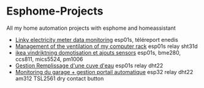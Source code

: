 # Esphome-Projects
 All my home automation projects with esphome and homeassistant
 
  - [Linky electricity meter data monitoring](https://github.com/NicoDupont/esp_linky) esp01s, téléreport enedis
  - [Management of the ventilation of my computer rack](https://github.com/NicoDupont/esp_ventilation_rack_info) esp01s relay sht31d
  - [ikea vindriktning domotisation et ajouts sensors](https://github.com/NicoDupont/esp_ikea_vindriktning) esp01s, bme280, ccs811, mics5524, pm1006 
  - [Gestion Remplissage d'une cuve d'eau](https://github.com/NicoDupont/esp_remplissage_cuve) esp01s relay dht22
  - [Monitoring du garage + gestion portail automatique](https://github.com/NicoDupont/Monitoring_garage) esp32 relay dht22 am312 TSL2561 dry contact button
